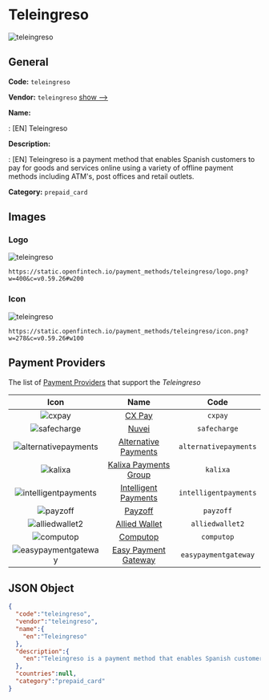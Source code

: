 
# Teleingreso 
![teleingreso](https://static.openfintech.io/payment_methods/teleingreso/logo.png?w=400&c=v0.59.26#w200)  

## General 
**Code:** `teleingreso` 
 
**Vendor:** `teleingreso` [show -->](/vendors/teleingreso/) 
 
**Name:** 
 
:	[EN] Teleingreso 
 
**Description:** 
 
: [EN] Teleingreso is a payment method that enables Spanish customers to pay for goods and services online using a variety of offline payment methods including ATM's, post offices and retail outlets. 
 
**Category:** `prepaid_card` 
 

## Images 

### Logo 
![teleingreso](https://static.openfintech.io/payment_methods/teleingreso/logo.png?w=400&c=v0.59.26#w200)  

```
https://static.openfintech.io/payment_methods/teleingreso/logo.png?w=400&c=v0.59.26#w200
```  

### Icon 
![teleingreso](https://static.openfintech.io/payment_methods/teleingreso/icon.png?w=278&c=v0.59.26#w100)  

```
https://static.openfintech.io/payment_methods/teleingreso/icon.png?w=278&c=v0.59.26#w100
```  

## Payment Providers 
 
The list of [Payment Providers](/payment-providers/) that support the _Teleingreso_ 

|Icon|Name|Code| 
|:---:|:---:|:---:| 
|![cxpay](https://static.openfintech.io/payment_providers/cxpay/icon.png?w=278&c=v0.59.26#w100) |[CX Pay](/payment-providers/cxpay/)|`cxpay`| 
|![safecharge](https://static.openfintech.io/payment_providers/safecharge/icon.svg?w=278&c=v0.59.26#w100) |[Nuvei](/payment-providers/safecharge/)|`safecharge`| 
|![alternativepayments](https://static.openfintech.io/payment_providers/alternativepayments/icon.png?w=278&c=v0.59.26#w100) |[Alternative Payments](/payment-providers/alternativepayments/)|`alternativepayments`| 
|![kalixa](https://static.openfintech.io/payment_providers/kalixa/icon.png?w=278&c=v0.59.26#w100) |[Kalixa Payments Group](/payment-providers/kalixa/)|`kalixa`| 
|![intelligentpayments](https://static.openfintech.io/payment_providers/intelligentpayments/icon.png?w=278&c=v0.59.26#w100) |[Intelligent Payments](/payment-providers/intelligentpayments/)|`intelligentpayments`| 
|![payzoff](https://static.openfintech.io/payment_providers/payzoff/icon.png?w=278&c=v0.59.26#w100) |[Payzoff](/payment-providers/payzoff/)|`payzoff`| 
|![alliedwallet2](https://static.openfintech.io/payment_providers/alliedwallet2/icon.png?w=278&c=v0.59.26#w100) |[Allied Wallet](/payment-providers/alliedwallet2/)|`alliedwallet2`| 
|![computop](https://static.openfintech.io/payment_providers/computop/icon.png?w=278&c=v0.59.26#w100) |[Computop](/payment-providers/computop/)|`computop`| 
|![easypaymentgateway](https://static.openfintech.io/payment_providers/easypaymentgateway/icon.png?w=278&c=v0.59.26#w100) |[Easy Payment Gateway](/payment-providers/easypaymentgateway/)|`easypaymentgateway`| 
 

## JSON Object 

```json
{
  "code":"teleingreso",
  "vendor":"teleingreso",
  "name":{
    "en":"Teleingreso"
  },
  "description":{
    "en":"Teleingreso is a payment method that enables Spanish customers to pay for goods and services online using a variety of offline payment methods including ATM's, post offices and retail outlets."
  },
  "countries":null,
  "category":"prepaid_card"
}
```  
